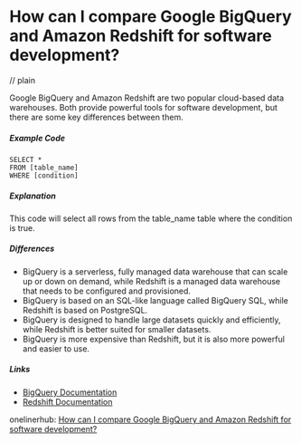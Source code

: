 # How can I compare Google BigQuery and Amazon Redshift for software development?
// plain

Google BigQuery and Amazon Redshift are two popular cloud-based data warehouses. Both provide powerful tools for software development, but there are some key differences between them.

##### Example Code
```
SELECT *
FROM [table_name]
WHERE [condition]
```

##### Explanation
This code will select all rows from the table_name table where the condition is true.

##### Differences
- BigQuery is a serverless, fully managed data warehouse that can scale up or down on demand, while Redshift is a managed data warehouse that needs to be configured and provisioned.
- BigQuery is based on an SQL-like language called BigQuery SQL, while Redshift is based on PostgreSQL.
- BigQuery is designed to handle large datasets quickly and efficiently, while Redshift is better suited for smaller datasets.
- BigQuery is more expensive than Redshift, but it is also more powerful and easier to use.

##### Links
- [BigQuery Documentation](https://cloud.google.com/bigquery/docs/)
- [Redshift Documentation](https://docs.aws.amazon.com/redshift/latest/dg/welcome.html)

onelinerhub: [How can I compare Google BigQuery and Amazon Redshift for software development?](https://onelinerhub.com/google-big-query/how-can-i-compare-google-bigquery-and-amazon-redshift-for-software-development)